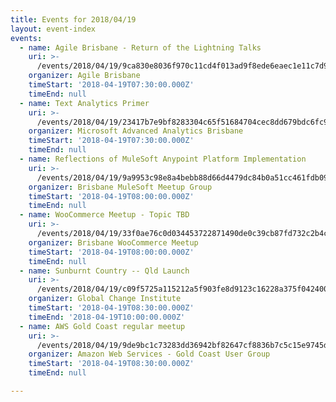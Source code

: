 ```yaml
---
title: Events for 2018/04/19
layout: event-index
events:
  - name: Agile Brisbane - Return of the Lightning Talks
    uri: >-
      /events/2018/04/19/9ca830e8036f970c11cd4f013ad9f8ede6eaec1e11c7d916e8eb548f0851d892
    organizer: Agile Brisbane
    timeStart: '2018-04-19T07:30:00.000Z'
    timeEnd: null
  - name: Text Analytics Primer
    uri: >-
      /events/2018/04/19/23417b7e9bf8283304c65f51684704cec8dd679bdc6fc936263c84c92d7869f2
    organizer: Microsoft Advanced Analytics Brisbane
    timeStart: '2018-04-19T07:30:00.000Z'
    timeEnd: null
  - name: Reflections of MuleSoft Anypoint Platform Implementation
    uri: >-
      /events/2018/04/19/9a9953c98e8a4bebb88d66d4479dc84b0a51cc461fdb09bf6214e42a88ca3dbe
    organizer: Brisbane MuleSoft Meetup Group
    timeStart: '2018-04-19T08:00:00.000Z'
    timeEnd: null
  - name: WooCommerce Meetup - Topic TBD
    uri: >-
      /events/2018/04/19/33f0ae76c0d034453722871490de0c39cb87fd732c2b4c19761f1404374d1ee8
    organizer: Brisbane WooCommerce Meetup
    timeStart: '2018-04-19T08:00:00.000Z'
    timeEnd: null
  - name: Sunburnt Country -- Qld Launch
    uri: >-
      /events/2018/04/19/c09f5725a115212a5f903fe8d9123c16228a375f0424008f4e5b4eb8885ddaa6
    organizer: Global Change Institute
    timeStart: '2018-04-19T08:30:00.000Z'
    timeEnd: '2018-04-19T10:00:00.000Z'
  - name: AWS Gold Coast regular meetup
    uri: >-
      /events/2018/04/19/9de9bc1c73283dd36942bf82647cf8836b7c5c15e9745df0af9916dac74c42df
    organizer: Amazon Web Services - Gold Coast User Group
    timeStart: '2018-04-19T08:30:00.000Z'
    timeEnd: null

---
```

